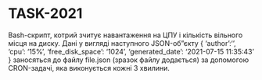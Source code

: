 # TASK-2021

Bash-скрипт, котрий зчитує навантаження на ЦПУ і кількість вільного місця на диску. Дані у вигляді наступного JSON-об”єкту { ‘author’:‘<github login>’, ‘cpu’: ‘15%’, ‘free_disk_space’: ‘1024’, ‘generated_date’: ‘2021-07-15 11:35:43’ } заносяться до файлу file.json (зразок файлу додається) за допомогою CRON-задачі, яка виконується кожні 3 хвилини.
